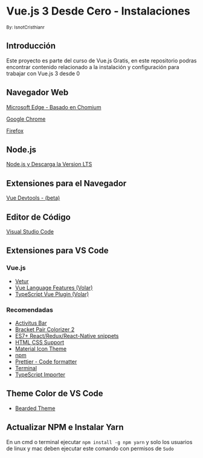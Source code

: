 # Vue.js 3 Desde Cero - Instalaciones
<!-- nota editado por -->
<small>By: IsnotCristhianr</small><br/>
## Introducción
Este proyecto es parte del curso de Vue.js Gratis, en este repositorio
podras encontrar contenido  relacionado a la instalación y configuración para trabajar con Vue.js 3 desde 0


## Navegador Web

[Microsoft Edge - Basado en Chomium](https://www.microsoft.com/es-es/edge?r=1)

[Google Chrome](https://www.google.com/intl/es/chrome/?brand=UUXU&gclid=CjwKCAiA0KmPBhBqEiwAJqKK47vqiV1hXK_RwWXTS2y7ebL8UqJMFQmYBxc7p6-yTW7N-wlHs9q1ZxoC1hcQAvD_BwE&gclsrc=aw.ds)

[Firefox](https://www.mozilla.org/es-MX/firefox/new/)

## Node.js

[Node.js y Descarga la Version LTS](https://nodejs.org/es/)

## Extensiones para el Navegador

[Vue Devtools - (beta)](https://microsoftedge.microsoft.com/addons/detail/vuejs-devtools/olofadcdnkkjdfgjcmjaadnlehnnihnl)

## Editor de Código

[Visual Studio Code](https://code.visualstudio.com/)

## Extensiones para VS Code

### Vue.js

- [Vetur](https://marketplace.visualstudio.com/items?itemName=octref.vetur)
- [Vue Language Features (Volar)](https://marketplace.visualstudio.com/items?itemName=johnsoncodehk.volar)
- [TypeScript Vue Plugin (Volar)](https://marketplace.visualstudio.com/items?itemName=johnsoncodehk.vscode-typescript-vue-plugin)

### Recomendadas

- [Activitus Bar](https://marketplace.visualstudio.com/items?itemName=Gruntfuggly.activitusbar)
- [Bracket Pair Colorizer 2](https://marketplace.visualstudio.com/items?itemName=CoenraadS.bracket-pair-colorizer-2)
- [ES7+ React/Redux/React-Native snippets](https://marketplace.visualstudio.com/items?itemName=dsznajder.es7-react-js-snippets)
- [HTML CSS Support](https://marketplace.visualstudio.com/items?itemName=ecmel.vscode-html-css)
- [Material Icon Theme](https://marketplace.visualstudio.com/items?itemName=PKief.material-icon-theme)
- [npm](https://marketplace.visualstudio.com/items?itemName=eg2.vscode-npm-script)
- [Prettier - Code formatter](https://marketplace.visualstudio.com/items?itemName=esbenp.prettier-vscode)
- [Terminal](https://marketplace.visualstudio.com/items?itemName=formulahendry.terminal)
- [TypeScript Importer](https://marketplace.visualstudio.com/items?itemName=pmneo.tsimporter)

## Theme Color de VS Code

- [Bearded Theme](https://marketplace.visualstudio.com/items?itemName=BeardedBear.beardedtheme)

## Actualizar NPM e Instalar Yarn

En un cmd o terminal ejecutar `npm install -g npm yarn` y solo los usuarios de linux y mac deben ejecutar este comando con permisos de `Sudo`